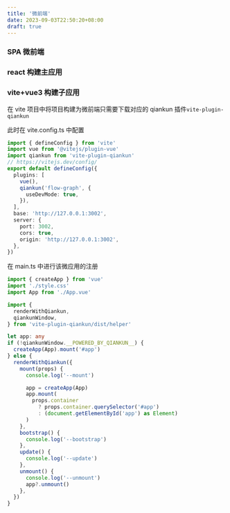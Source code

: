 ```yaml
---
title: '微前端'
date: 2023-09-03T22:50:20+08:00
draft: true
---
```


### SPA 微前端

### react 构建主应用

### vite+vue3 构建子应用

在 vite 项目中将项目构建为微前端只需要下载对应的 qiankun 插件`vite-plugin-qiankun`

此时在 vite.config.ts 中配置

```typescript
import { defineConfig } from 'vite'
import vue from '@vitejs/plugin-vue'
import qiankun from 'vite-plugin-qiankun'
// https://vitejs.dev/config/
export default defineConfig({
  plugins: [
    vue(),
    qiankun('flow-graph', {
      useDevMode: true,
    }),
  ],
  base: 'http://127.0.0.1:3002',
  server: {
    port: 3002,
    cors: true,
    origin: 'http://127.0.0.1:3002',
  },
})
```

在 main.ts 中进行该微应用的注册

```typescript
import { createApp } from 'vue'
import './style.css'
import App from './App.vue'

import {
  renderWithQiankun,
  qiankunWindow,
} from 'vite-plugin-qiankun/dist/helper'

let app: any
if (!qiankunWindow.__POWERED_BY_QIANKUN__) {
  createApp(App).mount('#app')
} else {
  renderWithQiankun({
    mount(props) {
      console.log('--mount')

      app = createApp(App)
      app.mount(
        props.container
          ? props.container.querySelector('#app')
          : (document.getElementById('app') as Element)
      )
    },
    bootstrap() {
      console.log('--bootstrap')
    },
    update() {
      console.log('--update')
    },
    unmount() {
      console.log('--unmount')
      app?.unmount()
    },
  })
}
```
